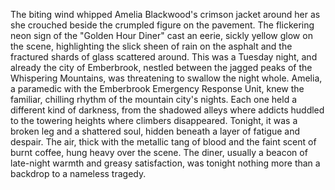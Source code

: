 The biting wind whipped Amelia Blackwood's crimson jacket around her as she crouched beside the crumpled figure on the pavement.  The flickering neon sign of the "Golden Hour Diner" cast an eerie, sickly yellow glow on the scene, highlighting the slick sheen of rain on the asphalt and the fractured shards of glass scattered around.  This was a Tuesday night, and already the city of Emberbrook, nestled between the jagged peaks of the Whispering Mountains, was threatening to swallow the night whole.  Amelia, a paramedic with the Emberbrook Emergency Response Unit, knew the familiar, chilling rhythm of the mountain city's nights.  Each one held a different kind of darkness, from the shadowed alleys where addicts huddled to the towering heights where climbers disappeared. Tonight, it was a broken leg and a shattered soul, hidden beneath a layer of fatigue and despair.  The air, thick with the metallic tang of blood and the faint scent of burnt coffee, hung heavy over the scene.  The diner, usually a beacon of late-night warmth and greasy satisfaction, was tonight nothing more than a backdrop to a nameless tragedy.
